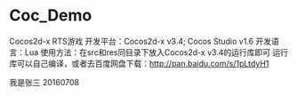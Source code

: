 # Coc_Demo
Cocos2d-x RTS游戏
开发平台：Cocos2d-x v3.4; Cocos Studio v1.6
开发语言：Lua
使用方法：在src和res同目录下放入Cocos2d-x v3.4的运行库即可
运行库可以自己编译，或者去百度网盘下载：http://pan.baidu.com/s/1pLtdyH1

我是张三 20160708